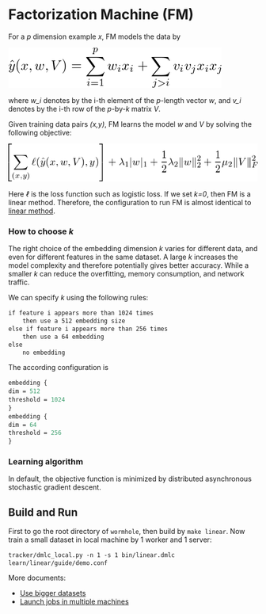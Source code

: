 # Factorization Machine (FM)

For a *p* dimension example *x*, FM models the data by

![hat_y](guide/hat_y.png)

where *w_i* denotes by the i-th element of the *p*-length vector *w*, and *v_i*
denotes by the i-th row of the *p*-by-*k* matrix *V*.

Given training data pairs *(x,y)*, FM learns the model
*w* and *V* by solving the following objective:

<!-- \left[\sum_{(x,y)} \ell(\hat y(x,w,V), y)\right] + \lambda_1 |w|_1 + \frac{1}{2} \lambda_2
\|w\|_2^2 + \frac{1}{2} \mu_2 \|V\|_F^2 -->

![obj](guide/obj.png)

Here *ℓ* is the loss function such as logistic loss. If we set *k=0*, then
FM is a linear method. Therefore, the configuration to run FM is almost identical to [linear method](../linear/guide).

### How to choose *k*

The right choice of the embedding dimension *k* varies for different data, and
even for different features in the same dataset. A large *k* increases the model
complexity and therefore potentially gives better accuracy. While a smaller *k*
can reduce the overfitting, memory consumption, and network traffic.

We can specify *k* using the following rules:

```
if feature i appears more than 1024 times
    then use a 512 embedding size
else if feature i appears more than 256 times
    then use a 64 embedding
else
    no embedding
```

The according configuration is

```proto
embedding {
dim = 512
threshold = 1024
}
embedding {
dim = 64
threshold = 256
}
```

### Learning algorithm

In default, the objective function is minimized by distributed asynchronous
stochastic gradient descent.

## Build and Run

First to go the root directory of `wormhole`, then build by `make linear`. Now
train a small dataset in local machine by 1 worker and 1 server:

```
tracker/dmlc_local.py -n 1 -s 1 bin/linear.dmlc learn/linear/guide/demo.conf
```

More documents:

- [Use bigger datasets](../../docs/data.md)
- [Launch jobs in multiple machines](../../docs/run.md)
